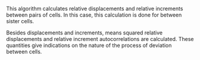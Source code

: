 This algorithm calculates relative displacements and relative increments between pairs of cells.
In this case, this calculation is done for between sister cells.

Besides displacements and increments, means squared relative displacements and relative increment autocorrelations are calculated.
These quantities give indications on the nature of the process of deviation between cells.
